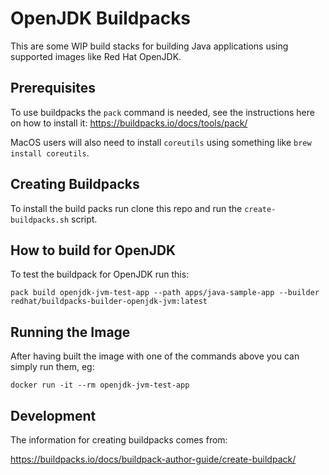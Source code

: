 # OpenJDK Buildpacks

This are some WIP build stacks for building Java applications using supported images like Red Hat OpenJDK.

## Prerequisites

To use buildpacks the `pack` command is needed, see the instructions here on how to install it: https://buildpacks.io/docs/tools/pack/

MacOS users will also need to install `coreutils` using something like `brew install coreutils`.

## Creating Buildpacks

To install the build packs run clone this repo and run the `create-buildpacks.sh` script.

## How to build for OpenJDK

To test the buildpack for OpenJDK run this:

```
pack build openjdk-jvm-test-app --path apps/java-sample-app --builder redhat/buildpacks-builder-openjdk-jvm:latest
```

## Running the Image

After having built the image with one of the commands above you can simply run them, eg:

```
docker run -it --rm openjdk-jvm-test-app
```

## Development

The information for creating buildpacks comes from:

https://buildpacks.io/docs/buildpack-author-guide/create-buildpack/

